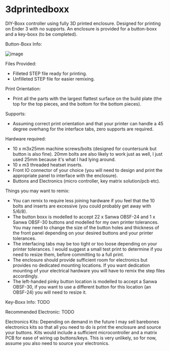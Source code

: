 # 3dprintedboxx
DIY-Boxx controller using fully 3D printed enclosure. Designed for printing on Ender 3 with no supports. An enclosure is provided for a button-boxx and a key-boxx (to be completed).

Button-Boxx Info:

![image](https://github.com/ViWalkerDev/3dprintedboxx/assets/112364190/6894efa9-a0f3-4773-bdb2-2bca43cbf3ce)


Files Provided:
- Filleted STEP file ready for printing.
- Unfilleted STEP file for easier remixing.

Print Orientation:
- Print all the parts with the largest flattest surface on the build plate (the top for the top pieces, and the bottom for the bottom pieces).

Supports: 
- Assuming correct print orientation and that your printer can handle a 45 degree overhang for the interface tabs, zero supports are required. 

Hardware required: 
- 10 x m3x25mm machine screws/bolts (designed for countersunk but button is also fine). 20mm bolts are also likely to work just as well, I just used 25mm because it's what I had lying around. 
- 10 x m3 threaded heatset inserts.
- Front IO connector of your choice (you will need to design and print the appropriate panel to interface with the enclosure).
- Buttons and Electronics (micro controller, key matrix solution/pcb etc).

Things you may want to remix:
- You can remix to require less joining hardware if you feel that the 10 bolts and inserts are excessive (you could probably get away with 5/6/8).
- The button boxx is modelled to accept 22 x Sanwa OBSF-24 and 1 x Sanwa OBSF-30 buttons and modelled for my own printer tolerances. You may need to change the size of the button holes and thickness of the front panel depending on your desired buttons and your printer tolerances.
- The interfacing tabs may be too tight or too loose depending on your printer tolerances. I would suggest a small test print to determine if you need to resize them, before committing to a full print.
- The enclosure should provide sufficient room for electronics but provides no dedicated mounting locations. If you want dedication mounting of your electrical hardware you will have to remix the step files accordingly.
- The left-handed pinky button location is modelled to accept a Sanwa OBSF-30, if you want to use a different button for this location (an OBSF-24) you will need to resize it. 

Key-Boxx Info:
TODO

Recommended Electronic:
TODO

Electronics Kits:
Depending on demand in the future I may sell barebones electronics kits so that all you need to do is print the enclosure and source your buttons. 
Kits would include a sufficient microcontroller and a matrix PCB for ease of wiring up buttons/keys. This is very unlikely, so for now, assume you also need to source your electronics.
